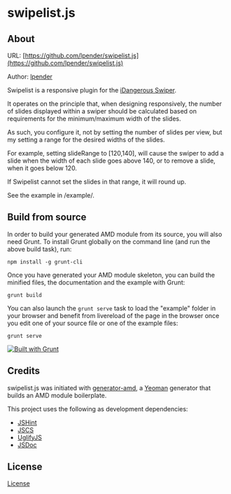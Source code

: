 swipelist.js
==============

About
--------------

URL: [https://github.com/lpender/swipelist.js](https://github.com/lpender/swipelist.js)

Author: [lpender](https://github.com/lpender)

Swipelist is a responsive plugin for the [iDangerous Swiper](https://github.com/nolimits4web/Swiper).

It operates on the principle that, when designing responsively, the number of slides displayed within a swiper should be calculated based on requirements for the minimum/maximum width of the slides.

As such, you configure it, not by setting the number of slides per view, but my setting a range for the desired widths of the slides.

For example, setting slideRange to [120,140], will cause the swiper to add a slide when the width of each slide goes above 140, or to remove a slide, when it goes below 120.

If Swipelist cannot set the slides in that range, it will round up.

See the example in /example/.


Build from source
--------------

In order to build your generated AMD module from its source, you will also need Grunt. To install Grunt globally on the command line (and run the above build task), run:

```
npm install -g grunt-cli
```

Once you have generated your AMD module skeleton, you can build the minified files, the documentation and the example with Grunt:

```
grunt build
```

You can also launch the `grunt serve` task to load the "example" folder in your browser and benefit from livereload of the page in the browser once you edit one of your source file or one of the example files:

```
grunt serve
```

[![Built with Grunt](https://cdn.gruntjs.com/builtwith.png)](http://gruntjs.com/)


Credits
--------------

swipelist.js was initiated with [generator-amd](https://github.com/T1st3/generator-amd), a [Yeoman](http://yeoman.io) generator that builds an AMD module boilerplate.

This project uses the following as development dependencies:

* [JSHint](http://jshint.com)
* [JSCS](https://npmjs.org/package/jscs)
* [UglifyJS](http://marijn.haverbeke.nl/uglifyjs)
* [JSDoc](http://usejsdoc.org)



License
--------------

[License](https://github.com/lpender/swipelist.js/blob/master/LICENSE)